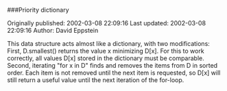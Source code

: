 ###Priority dictionary

Originally published: 2002-03-08 22:09:16
Last updated: 2002-03-08 22:09:16
Author: David Eppstein

This data structure acts almost like a dictionary, with two modifications: First, D.smallest() returns the value x minimizing D[x].  For this to work correctly, all values D[x] stored in the dictionary must be comparable. Second, iterating "for x in D" finds and removes the items from D in sorted order. Each item is not removed until the next item is requested, so D[x] will still return a useful value until the next iteration of the for-loop.